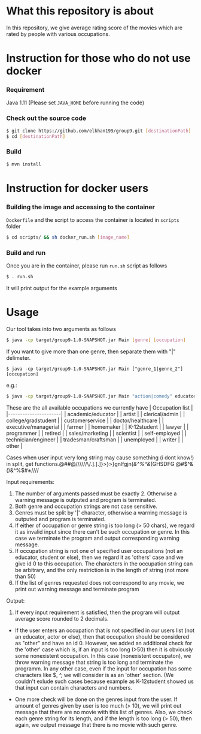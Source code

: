 # What this repository is about
In this repository, we give average rating score of the movies which are rated by people with various occupations.
# Instruction for those who do not use docker
### Requirement
Java 1.11 (Please set ```JAVA_HOME``` before running the code)
### Check out the source code
```bash
$ git clone https://github.com/elkhan199/group9.git [destinationPath]
$ cd [destinationPath]
```
### Build
```bash
$ mvn install
```
# Instruction for docker users
### Building the image and accessing to the container
```Dockerfile``` and the script to access the container is located in ```scripts``` folder
```bash
$ cd scripts/ && sh docker_run.sh [image_name]
```
### Build and run
Once you are in the container, please run ```run.sh``` script as follows
```bash
$ . run.sh
```
It will print output for the example arguments
# Usage
Our tool takes into two arguments as follows
```bash
$ java -cp target/group9-1.0-SNAPSHOT.jar Main [genre] [occupation]
```
If you want to give more than one genre, then separate them with "|" delimeter. 
```
$ java -cp target/group9-1.0-SNAPSHOT.jar Main ["genre_1|genre_2"] [occupation]
```
e.g.:
```bash
$ java -cp target/group9-1.0-SNAPSHOT.jar Main "action|comedy" educator
```
These are the all available occupations we currently have
| Occupation list      |
|----------------------|
| academic/educator    |
| artist               |
| clerical/admin       |
| college/gradstudent  |
| customerservice      |
| doctor/healthcare    |
| executive/managerial |
| farmer               |
| homemaker            |
| K-12student          |
| lawyer               |
| programmer           |
| retired              |
| sales/marketing      |
| scientist            |
| self-employed        |
| technician/engineer  |
| tradesman/craftsman  |
| unemployed           |
| writer               |
| other                |

Cases when user input very long string may cause something (i dont know!) in split, get functions.@#$%^&(^%$#@//\/\/\/\/\\/.].].]}>}>}gnlfgjn(*&^%^&*(GHSDFG @#$^&()&^%$#±/\/\/\/

Input requirements:
1) The number of arguments passed must be exactly 2. Otherwise a warning message is outputed and program is terminated.
2) Both genre and occupation strings are not case sensitive.
3) Genres must be split by '|' character, otherwise a warning message is outputed and program is terminated.
4) If either of occupation or genre string is too long (> 50 chars), we regard it as invalid input since there can't be such occupation or genre. In this case we terminate the program and output corresponding warning message.
5) If occupation string is not one of specified user occupations (not an educator, student or else), then we regard it as 'others' case and we give id 0 to this occupation. The characters in the occupation string can be arbitrary, and the only restriction is in the length of string (not more than 50)
6) If the list of genres requested does not correspond to any movie, we print out warning message and terminate program

Output:
1) If every input requirement is satisfied, then the program will output average score rounded to 2 decimals.


- If the user enters an occupation that is not specified in our users list (not an educator, actor or else), then that occupation should be considered as "other" and have an id 0. However, we added an additional check for the 'other' case which is, if an input is too long (>50) then it is obviously some nonexistent occupation. In this case (nonexistent occupaton), we throw warning message that string is too long and terminate the programm. In any other case, even if the input for occupation has some characters like $, ^, we will consider is as an 'other' section. (We couldn't exlude such cases because example as K-12student showed us that input can contain characters and numbers.


- One more check will be done on the genres input from the user. If amount of genres given by user is too much (> 10), we will print out message that there are no movie with this list of genres. Also, we check each genre string for its length, and if the length is too long (> 50), then again, we output message that there is no movie with such genre.  


